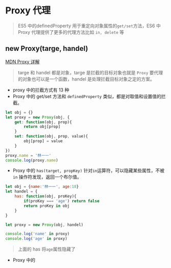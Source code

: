 # Proxy 代理
> ES5 中的definedProperty 用于重定向对象属性的`get/set`方法，ES6 中 Proxy 代理提供了更多的代理方法比如 `in, delete` 等

## new Proxy(targe, handel)
[MDN Proxy 详解](https://developer.mozilla.org/zh-CN/docs/Web/JavaScript/Reference/Global_Objects/Proxy)
> targe 和 handel 都是对象，targe 是拦截的目标对象也就是 `Proxy` 要代理的对象也可以是一个函数，handel 是处理拦截目标对象之定的方案。
* proxy 中的拦截方式有 13 种
* Proxy 中的 get/set 方法和 `definedProperty` 类似，都是对取值和设置值的拦截。
``` js
let obj = {}
let proxy = new Proxy(obj, {
    get: function(obj, prop){
        return obj[prop]
    }
    set: function(obj, prop, value){
        obj[prop] = value
    }
})
proxy.name = '林一一'
console.log(proxy.name)
```
* Proxy 中的 `has(target, propKey)` 针对`in`运算符，可以隐藏某些属性，不被 `in` 操作符发现，返回一个布尔值。
``` js
let obj = {name:'林一一', age:18}
let handel = {
    has: function(obj, proKey){
        if(proKey === 'age') return false
        return proKey in obj
    }
}

let proxy = new Proxy(obj, handel)

console.log('name' in proxy)
console.log('age' in proxy)
```
> 上面的 has 将`age`属性隐藏了
* Proxy 中的



